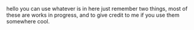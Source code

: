 hello you can use whatever is in here just remember two things, most of these are works in progress, and to give credit to me if you use them somewhere cool.
